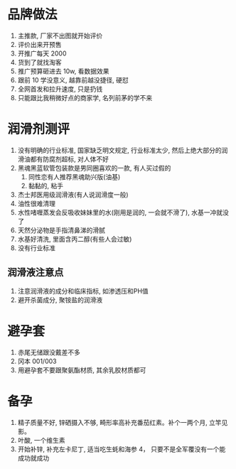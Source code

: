 # 品牌做法

1. 主推款, 厂家不出图就开始评价
2. 评价出来开预售
3. 开推广每天 2000
4. 货到了就找淘客
5. 推广预算砸进去 10w, 看数据效果
6. 跟前 10 学没意义, 越靠前越没捷径, 硬怼
7. 全网首发和拉升速度, 只是扔钱
8. 只能跟比我稍微好点的商家学, 名列前茅的学不来

# 润滑剂测评

1. 没有明确的行业标准, 国家缺乏明文规定, 行业标准太少, 然后上绝大部分的润滑油都有防腐剂超标, 对人体不好
2. 黑魂黑蓝软管包装款是男同圈喜欢的一款, 有人买过假的
    1. 同性恋有人推荐黑魂助兴版(油基)
    2. 黏黏的, 粘手
3. 杰士邦医用级润滑液(有人说润滑度一般)
4. 油性很难清理
5. 水性啫喱蒸发会反吸收妹妹里的水(刚用是润的, 一会就不滑了), 水基一冲就没了
6. 天然分泌物是手指清鼻涕的滑腻
7. 水基好清洗, 里面含丙二醇(有些人会过敏)
8. 没有行业标准

## 润滑液注意点

1. 注意润滑液的成分和临床指标, 如渗透压和PH值
2. 避开杀菌成分, 聚铵盐的润滑液

# 避孕套

1. 赤尾无储跟没戴差不多
2. 冈本 001/003
3. 用避孕套不要跟聚氨酯材质, 其余乳胶材质都可

# 备孕

1. 精子质量不好, 锌硒摄入不够, 畸形率高补充番茄红素。补个一两个月, 立竿见影。
2. 叶酸, 一个维生素
3. 开始补锌, 补充左卡尼丁, 适当吃生蚝和海参
4， 只要不是全军覆没有一个能成功就成功